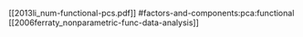 [[2013li_num-functional-pcs.pdf]]
#factors-and-components:pca:functional
[[2006ferraty_nonparametric-func-data-analysis]]

